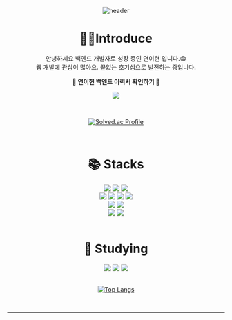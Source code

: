 <div align = center>

![header](https://capsule-render.vercel.app/api?type=waving&color=auto&height=240&section=header&text=DISNOTACAT&fontSize=70)

# 🙆‍♀️Introduce 
안녕하세요 백엔드 개발자로 성장 중인 연이현 입니다.😁 <br>
웹 개발에 관심이 많아요. 끝없는 호기심으로 발전하는 중입니다.
<br>

**👀 연이현 백엔드 이력서 확인하기 👀**

<a href="https://yearweekend.notion.site/112784537014803aa600f13d1cef18d9" target="_blank"><img src="https://img.shields.io/badge/Notion Portfolio Link ↗ -007396?style=border:for-the-badge&logo=java&logoColor=white; " ></a> 

<br>

[![Solved.ac Profile](http://mazassumnida.wtf/api/v2/generate_badge?boj=yyyeon)](https://solved.ac/yyyeon/)

<br>

#  📚 Stacks
<div align=center> 
  <img src="https://img.shields.io/badge/java-007396?style=for-the-badge&logo=java&logoColor=white"> 
  <img src="https://img.shields.io/badge/mysql-4479A1?style=for-the-badge&logo=mysql&logoColor=white"> 
  <img src="https://img.shields.io/badge/spring Boot-6DB33F?style=for-the-badge&logo=spring&logoColor=white"> 
  <br>
  
  <img src="https://img.shields.io/badge/html5-E34F26?style=for-the-badge&logo=html5&logoColor=white"> 
  <img src="https://img.shields.io/badge/css-1572B6?style=for-the-badge&logo=css3&logoColor=white"> 
  <img src="https://img.shields.io/badge/javascript-F7DF1E?style=for-the-badge&logo=javascript&logoColor=black"> 
  <img src="https://img.shields.io/badge/jquery-0769AD?style=for-the-badge&logo=jquery&logoColor=white">
  <br>

  <img src="https://img.shields.io/badge/linux-FCC624?style=for-the-badge&logo=linux&logoColor=black"> 
  <img src="https://img.shields.io/badge/apache tomcat-F8DC75?style=for-the-badge&logo=apachetomcat&logoColor=white">
  <br>
  
  <img src="https://img.shields.io/badge/github-181717?style=for-the-badge&logo=github&logoColor=white">
  <img src="https://img.shields.io/badge/git-F05032?style=for-the-badge&logo=git&logoColor=white">

  <br>
</div>

<br>

#  🔰 Studying
<div align=center> 
  <!-- <img src="https://img.shields.io/badge/node.js-339933?style=for-the-badge&logo=Node.js&logoColor=white"> -->
  <img src="https://img.shields.io/badge/AWS-%23FF9900.svg?style=for-the-badge&logo=amazon-aws&logoColor=white"/>
  <img src="https://img.shields.io/badge/redis-%23DD0031.svg?style=for-the-badge&logo=redis&logoColor=white"/>
  <img src="https://img.shields.io/badge/Apache%20Kafka-000?style=for-the-badge&logo=apachekafka"/>
  
  <br>
  
</div>

<br>

[![Top Langs](https://github-readme-stats.vercel.app/api/top-langs/?username=DISNOTACAT)](https://github.com/anuraghazra/github-readme-stats)

<br>
<hr>
</div>

